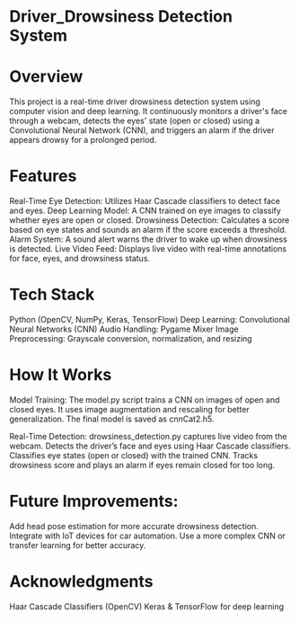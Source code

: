 # Driver_Drowsiness Detection System

# Overview

This project is a real-time driver drowsiness detection system using computer vision and deep learning. It continuously monitors a driver's face through a webcam, detects the eyes' state (open or closed) using a Convolutional Neural Network (CNN), and triggers an alarm if the driver appears drowsy for a prolonged period.

# Features

Real-Time Eye Detection: Utilizes Haar Cascade classifiers to detect face and eyes.
Deep Learning Model: A CNN trained on eye images to classify whether eyes are open or closed.
Drowsiness Detection: Calculates a score based on eye states and sounds an alarm if the score exceeds a threshold.
Alarm System: A sound alert warns the driver to wake up when drowsiness is detected.
Live Video Feed: Displays live video with real-time annotations for face, eyes, and drowsiness status.

# Tech Stack

Python (OpenCV, NumPy, Keras, TensorFlow)
Deep Learning: Convolutional Neural Networks (CNN)
Audio Handling: Pygame Mixer
Image Preprocessing: Grayscale conversion, normalization, and resizing

# How It Works

Model Training:
The model.py script trains a CNN on images of open and closed eyes.
It uses image augmentation and rescaling for better generalization.
The final model is saved as cnnCat2.h5.

Real-Time Detection:
drowsiness_detection.py captures live video from the webcam.
Detects the driver’s face and eyes using Haar Cascade classifiers.
Classifies eye states (open or closed) with the trained CNN.
Tracks drowsiness score and plays an alarm if eyes remain closed for too long.

# Future Improvements:

Add head pose estimation for more accurate drowsiness detection.
Integrate with IoT devices for car automation.
Use a more complex CNN or transfer learning for better accuracy.

# Acknowledgments

Haar Cascade Classifiers (OpenCV)
Keras & TensorFlow for deep learning
